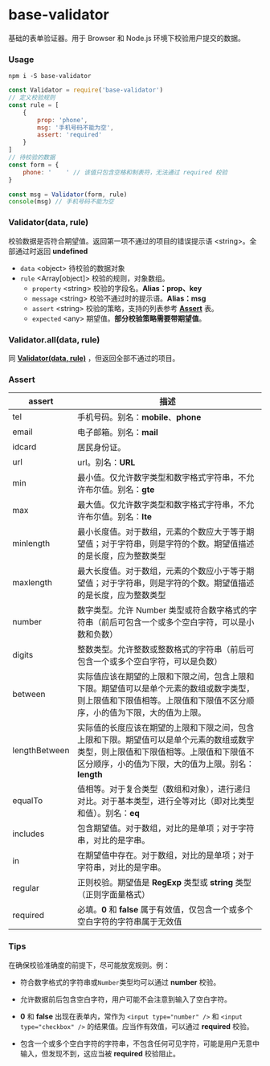 # base-validator
基础的表单验证器。用于 Browser 和 Node.js 环境下校验用户提交的数据。



### Usage

```shell
npm i -S base-validator
```

```javascript
const Validator = require('base-validator')
// 定义校验规则
const rule = [
    {
        prop: 'phone',
        msg: '手机号码不能为空',
        assert: 'required'
    }
]
// 待校验的数据
const form = {
    phone: ' 	' // 该值只包含空格和制表符，无法通过 required 校验
}

const msg = Validator(form, rule)
console(msg) // 手机号码不能为空
```



### Validator(data, rule)

校验数据是否符合期望值。返回第一项不通过的项目的错误提示语 \<string\>。全部通过时返回 **undefined**

- `data` \<object\> 待校验的数据对象
- `rule` \<Array[object]\> 校验的规则，对象数组。
  - `property` \<string\> 校验的字段名。**Alias：prop、key**
  - `message` \<string\> 校验不通过时的提示语。**Alias：msg**
  - `assert` \<string\> 校验的策略，支持的列表参考 [**Assert**](#assert) 表。
  - `expected` \<any\> 期望值。**部分校验策略需要带期望值**。



### Validator.all(data, rule)

同 [**Validator(data, rule)**](#validatordata-rule) ，但返回全部不通过的项目。



### Assert

| assert        | 描述                                                         |
| ------------- | ------------------------------------------------------------ |
| tel           | 手机号码。别名：**mobile**、**phone**                        |
| email         | 电子邮箱。别名：**mail**                                     |
| idcard        | 居民身份证。                                                 |
| url           | url。别名：**URL**                                           |
| min           | 最小值。仅允许数字类型和数字格式字符串，不允许布尔值。别名：**gte** |
| max           | 最大值。仅允许数字类型和数字格式字符串，不允许布尔值。别名：**lte** |
| minlength     | 最小长度值。对于数组，元素的个数应大于等于期望值；对于字符串，则是字符的个数。期望值描述的是长度，应为整数类型 |
| maxlength     | 最大长度值。对于数组，元素的个数应小于等于期望值；对于字符串，则是字符的个数。期望值描述的是长度，应为整数类型 |
| number        | 数字类型。允许 Number 类型或符合数字格式的字符串（前后可包含一个或多个空白字符，可以是小数和负数） |
| digits        | 整数类型。允许整数或整数格式的字符串（前后可包含一个或多个空白字符，可以是负数） |
| between       | 实际值应该在期望的上限和下限之间，包含上限和下限。期望值可以是单个元素的数组或数字类型，则上限值和下限值相等。上限值和下限值不区分顺序，小的值为下限，大的值为上限。 |
| lengthBetween | 实际值的长度应该在期望的上限和下限之间，包含上限和下限。期望值可以是单个元素的数组或数字类型，则上限值和下限值相等。上限值和下限值不区分顺序，小的值为下限，大的值为上限。别名：**length** |
| equalTo       | 值相等。对于复合类型（数组和对象），进行递归对比。对于基本类型，进行全等对比（即对比类型和值）。别名：**eq** |
| includes      | 包含期望值。对于数组，对比的是单项；对于字符串，对比的是字串。 |
| in            | 在期望值中存在。对于数组，对比的是单项；对于字符串，对比的是字串。 |
| regular       | 正则校验。期望值是 **RegExp** 类型或 **string** 类型（正则字面量格式） |
| required      | 必填。**0** 和 **false** 属于有效值，仅包含一个或多个空白字符的字符串属于无效值 |



### Tips

在确保校验准确度的前提下，尽可能放宽规则。例：

- 符合数字格式的字符串或`Number`类型均可以通过 **number** 校验。

- 允许数据前后包含空白字符，用户可能不会注意到输入了空白字符。
- **0** 和 **false** 出现在表单内，常作为 `<input type="number" />` 和 `<input type="checkbox" />` 的结果值。应当作有效值，可以通过 **required** 校验。
- 包含一个或多个空白字符的字符串，不包含任何可见字符，可能是用户无意中输入，但发现不到，这应当被 **required** 校验阻止。